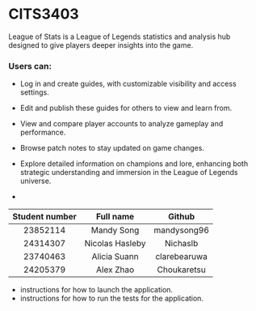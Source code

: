 # CITS3403

League of Stats is a League of Legends statistics and analysis hub designed to give players deeper insights into the game.

### Users can:

- Log in and create guides, with customizable visibility and access settings.

- Edit and publish these guides for others to view and learn from.

- View and compare player accounts to analyze gameplay and performance.

- Browse patch notes to stay updated on game changes.

- Explore detailed information on champions and lore, enhancing both strategic understanding and immersion in the League of Legends universe.


-
|   Student number  | Full name  | Github   |
|   :---:  | :---:           | :---:        |
| 23852114 | Mandy Song	     |   mandysong96|
| 24314307 | Nicolas Hasleby | Nichaslb     |
| 23740463 | Alicia Suann    |clarebearuwa  |
| 24205379 | Alex Zhao       | Choukaretsu  |




- instructions for how to launch the application.
- instructions for how to run the tests for the application.
